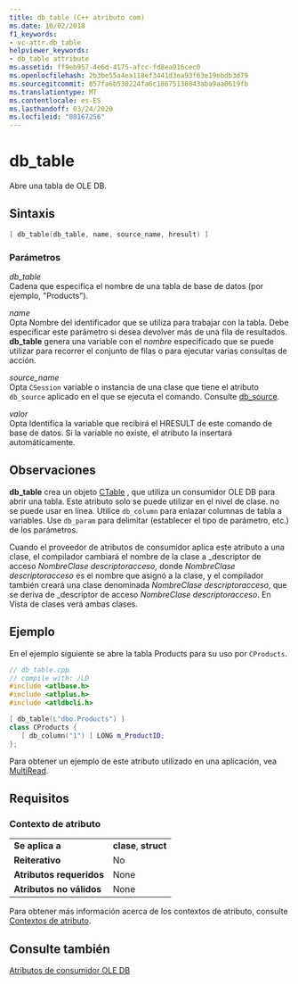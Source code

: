 ```yaml
---
title: db_table (C++ atributo com)
ms.date: 10/02/2018
f1_keywords:
- vc-attr.db_table
helpviewer_keywords:
- db_table attribute
ms.assetid: ff9eb957-4e6d-4175-afcc-fd8ea916cec0
ms.openlocfilehash: 2b3be55a4ea118ef3441d3ea93f63e19ebdb3d79
ms.sourcegitcommit: 857fa6b530224fa6c18675138043aba9aa0619fb
ms.translationtype: MT
ms.contentlocale: es-ES
ms.lasthandoff: 03/24/2020
ms.locfileid: "80167256"
---
```

# <a name="db_table"></a>db_table

Abre una tabla de OLE DB.

## <a name="syntax"></a>Sintaxis

```cpp
[ db_table(db_table, name, source_name, hresult) ]
```

### <a name="parameters"></a>Parámetros

*db_table*<br/>
Cadena que especifica el nombre de una tabla de base de datos (por ejemplo, "Products").

*name*<br/>
Opta Nombre del identificador que se utiliza para trabajar con la tabla. Debe especificar este parámetro si desea devolver más de una fila de resultados. **db_table** genera una variable con el *nombre* especificado que se puede utilizar para recorrer el conjunto de filas o para ejecutar varias consultas de acción.

*source_name*<br/>
Opta `CSession` variable o instancia de una clase que tiene el atributo `db_source` aplicado en el que se ejecuta el comando. Consulte [db_source](db-source.md).

*valor*<br/>
Opta Identifica la variable que recibirá el HRESULT de este comando de base de datos. Si la variable no existe, el atributo la insertará automáticamente.

## <a name="remarks"></a>Observaciones

**db_table** crea un objeto [CTable](../../data/oledb/ctable-class.md) , que utiliza un consumidor OLE DB para abrir una tabla. Este atributo solo se puede utilizar en el nivel de clase. no se puede usar en línea. Utilice `db_column` para enlazar columnas de tabla a variables. Use `db_param` para delimitar (establecer el tipo de parámetro, etc.) de los parámetros.

Cuando el proveedor de atributos de consumidor aplica este atributo a una clase, el compilador cambiará el nombre de la clase a \_descriptor de acceso *NombreClase descriptoracceso*, donde *NombreClase descriptoracceso* es el nombre que asignó a la clase, y el compilador también creará una clase denominada *NombreClase descriptoracceso*, que se deriva de \_descriptor de acceso *NombreClase descriptoracceso*.  En Vista de clases verá ambas clases.

## <a name="example"></a>Ejemplo

En el ejemplo siguiente se abre la tabla Products para su uso por `CProducts`.

```cpp
// db_table.cpp
// compile with: /LD
#include <atlbase.h>
#include <atlplus.h>
#include <atldbcli.h>

[ db_table(L"dbo.Products") ]
class CProducts {
   [ db_column("1") ] LONG m_ProductID;
};
```

Para obtener un ejemplo de este atributo utilizado en una aplicación, vea [MultiRead](https://github.com/Microsoft/VCSamples/tree/master/VC2010Samples/ATL/OLEDB/Consumer).

## <a name="requirements"></a>Requisitos

### <a name="attribute-context"></a>Contexto de atributo

|||
|-|-|
|**Se aplica a**|**clase**, **struct**|
|**Reiterativo**|No|
|**Atributos requeridos**|None|
|**Atributos no válidos**|None|

Para obtener más información acerca de los contextos de atributo, consulte [Contextos de atributo](cpp-attributes-com-net.md#contexts).

## <a name="see-also"></a>Consulte también

[Atributos de consumidor OLE DB](ole-db-consumer-attributes.md)
